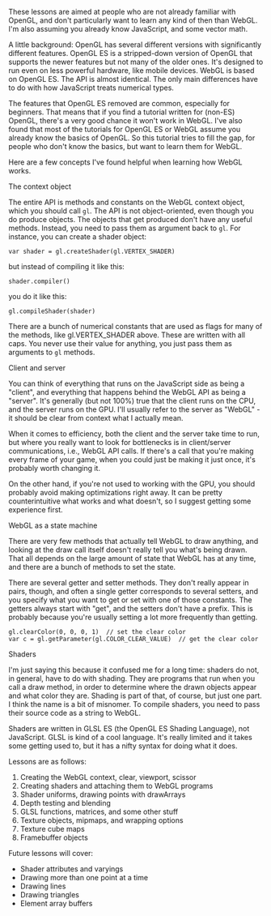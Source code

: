 These lessons are aimed at people who are not already familiar with OpenGL, and don't particularly
want to learn any kind of then than WebGL. I'm also assuming you already know JavaScript, and some
vector math.

A little background: OpenGL has several different versions with significantly different features.
OpenGL ES is a stripped-down version of OpenGL that supports the newer features but not many of the
older ones. It's designed to run even on less powerful hardware, like mobile devices. WebGL is based
on OpenGL ES. The API is almost identical. The only main differences have to do with how JavaScript
treats numerical types.

The features that OpenGL ES removed are common, especially for beginners. That means that if you
find a tutorial written for (non-ES) OpenGL, there's a very good chance it won't work in WebGL.
I've also found that most of the tutorials for OpenGL ES or WebGL assume you already know the
basics of OpenGL. So this tutorial tries to fill the gap, for people who don't know the basics, but
want to learn them for WebGL.


Here are a few concepts I've found helpful when learning how WebGL works.

The context object

The entire API is methods and constants on the WebGL context object, which you should call `gl`.
The API is not object-oriented, even though you do produce objects. The objects that get produced
don't have any useful methods. Instead, you need to pass them as argument back to `gl`. For
instance, you can create a shader object:

	var shader = gl.createShader(gl.VERTEX_SHADER)

but instead of compiling it like this:

	shader.compiler()

you do it like this:

	gl.compileShader(shader)

There are a bunch of numerical constants that are used as flags for many of the methods, like
gl.VERTEX_SHADER above. These are written with all caps. You never use their value for anything,
you just pass them as arguments to `gl` methods.

Client and server

You can think of everything that runs on the JavaScript side as being a "client", and everything
that happens behind the WebGL API as being a "server". It's generally (but not 100%) true that
the client runs on the CPU, and the server runs on the GPU. I'll usually refer to the server as
"WebGL" - it should be clear from context what I actually mean.

When it comes to efficiency, both the client and the server take time to run, but where you really
want to look for bottlenecks is in client/server communications, i.e., WebGL API calls. If there's
a call that you're making every frame of your game, when you could just be making it just once,
it's probably worth changing it.

On the other hand, if you're not used to working with the GPU, you should probably avoid making
optimizations right away. It can be pretty counterintuitive what works and what doesn't, so I
suggest getting some experience first.

WebGL as a state machine

There are very few methods that actually tell WebGL to draw anything, and looking at the draw call
itself doesn't really tell you what's being drawn. That all depends on the large amount of state
that WebGL has at any time, and there are a bunch of methods to set the state.

There are several getter and setter methods. They don't really appear in pairs, though, and often a
single getter corresponds to several setters, and you specify what you want to get or set with one
of those constants. The getters always start with "get", and the setters don't have a prefix. This
is probably because you're usually setting a lot more frequently than getting.

	gl.clearColor(0, 0, 0, 1)  // set the clear color
	var c = gl.getParameter(gl.COLOR_CLEAR_VALUE)  // get the clear color

Shaders

I'm just saying this because it confused me for a long time: shaders do not, in general, have to do
with shading. They are programs that run when you call a draw method, in order to determine where
the drawn objects appear and what color they are. Shading is part of that, of course, but just one
part. I think the name is a bit of misnomer. To compile shaders, you need to pass their source code
as a string to WebGL.

Shaders are written in GLSL ES (the OpenGL ES Shading Language), not JavaScript. GLSL is kind of a
cool language. It's really limited and it takes some getting used to, but it has a nifty syntax
for doing what it does.


Lessons are as follows:

1. Creating the WebGL context, clear, viewport, scissor
2. Creating shaders and attaching them to WebGL programs
3. Shader uniforms, drawing points with drawArrays
4. Depth testing and blending
5. GLSL functions, matrices, and some other stuff
6. Texture objects, mipmaps, and wrapping options
7. Texture cube maps
8. Framebuffer objects

Future lessons will cover:

* Shader attributes and varyings
* Drawing more than one point at a time
* Drawing lines
* Drawing triangles
* Element array buffers
